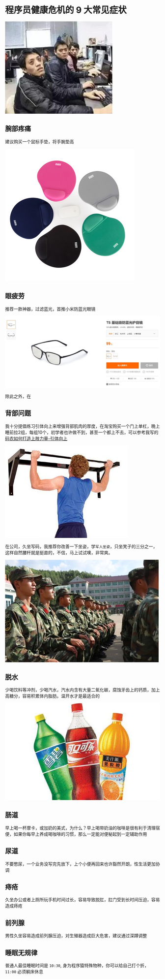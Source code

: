 # 程序员健康危机的 9 大常见症状

![封面](../img/weak.jpg)


## 腕部疼痛

建议购买一个鼠标手垫，将手腕垫高

![鼠标手垫](../img/handweak.jpg)

## 眼疲劳

推荐一款神器，过滤蓝光，首推小米防蓝光眼镜

![小米防蓝光](../img/glasses.jpg)

除此之外，在

## 背部问题

我十分提倡练习引体向上来增强背部肌肉的厚度，在淘宝购买一个门上单杠，晚上睡前拉2组，每组10个，初学者也许做不到，甚至一个都上不去，可以参考我写的 [码农如何打造上肢力量-引体向上]()

![引体向上](../img/yinti.jpg)

在公司，久坐写码，我推荐你改善一下坐姿，学`军人坐姿`，只坐凳子的三分之一，这样自然腰杆就是挺直的，不信，马上试试噢，非常爽。

![军人坐姿](../img/army.jpg)

## 脱水

少喝饮料等冲剂，少喝汽水，汽水内含有大量二氧化碳，腐蚀牙齿上的钙质，加上高糖分，容易积累体内脂肪。温开水才是最适合的

![饮料](../img/timg.jpg)

## 肠道

早上喝一杯摩卡，或加奶的美式，为什么？早上喝带奶油的咖啡是很有利于清理宿便，如果你每早上养成喝咖啡的习惯，那么一定能对便秘起到一定辅助作用



## 尿道

不要憋尿，一个业务没写完先放下，上个小便再回来也许豁然开朗，性生活更加协调

## 痔疮

久坐办公或者上厕所玩手机时间过长，容易导致脱肛，肛门受到长时间压迫，容易造成痔疮

## 前列腺

男性久坐容易造成前列腺压迫，对生殖器造成巨大危害，建议通过深蹲调整

## 睡眠无规律

普通人最佳睡眠时间是 `10:30`, 身为程序猿特殊物种，你可以给自己打个折， `11:00` 必须躺床休息


